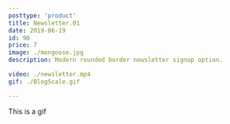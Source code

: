 ```yaml
---
posttype: 'product'
title: Newsletter.01
date: 2019-06-19
id: 90
price: 7
image: ./mongoose.jpg
description: Modern rounded border newsletter signup option.

video: ./newsletter.mp4
gif: ./BlogScale.gif

---
```


This is a gif